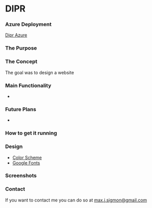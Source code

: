 # DIPR

### Azure Deployment
[Dipr Azure](https://diprapp.azurewebsites.net/)

### The Purpose


### The Concept
The goal was to design a website 

### Main Functionality
- 

### Future Plans
- 

### How to get it running


### Design
- [Color Scheme](https://coolors.co/fa394a-1d3557-a8dadc-ebebeb-ffffff)
- [Google Fonts](https://fonts.google.com/specimen/Oxygen)

### Screenshots

### Contact
If you want to contact me you can do so at max.j.sigmon@gmail.com

